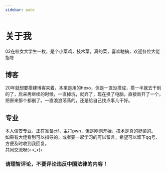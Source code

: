 ```yaml
---
sidebar: auto
---
```

 # 关于我

 02在校女大学生一枚，是个小菜鸡，技术菜，真的菜，喜欢瞎搞，欢迎各位大佬指导

  ## 博客
  20年就想要搭建博客来着，本来是用的hexo，但是一直没搭成，搭一半就去干别的了，后来再继续的时候，一直掉坑，就弃了，现在换了电脑，直接新开了一个，把原来那个都删了。一直浪浪荡荡的，还是给自己找点事儿干好。

  ## 专业
  本人信安专业，正在准备ctf，主打pwn，但是刚刚开始，技术是真的挺菜的。   
  如果有大佬看到可以指导的，或者要一起学习的可以留言，希望可以留下qq号，方便及时收到我回复。  
  共同交流呀(ง •̀_•́)ง

  ### 请理智评论，不要评论违反中国法律的内容！
